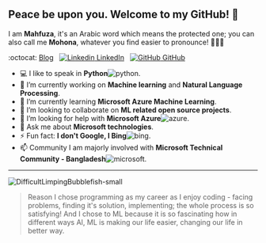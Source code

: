 ## Peace be upon you. Welcome to my GitHub! 👋 

I am **Mahfuza**, it's an Arabic word which means the protected one; you can also call me **Mohona**, whatever you find easier to pronounce! :ok_woman::smiley: 


:octocat: [Blog](https://mhmohona.github.io/)
&nbsp;
[![Linkedin](https://i.stack.imgur.com/gVE0j.png) LinkedIn](https://www.linkedin.com/in/mhmohona)
&nbsp;
[![GitHub](https://i.stack.imgur.com/tskMh.png) GitHub](https://github.com/mhmohona)



<!--
**mhmohona/mhmohona** is a ✨ _special_ ✨ repository because its `README.md` (this file) appears on your GitHub profile.
-->

- :computer: I like to speak in **Python**![python](https://user-images.githubusercontent.com/14244685/87302738-c22db200-c533-11ea-8eff-98f5cb8b39df.jpg).
- 🔭 I’m currently working on **Machine learning** and **Natural Language Processing**.
- 🌱 I’m currently learning **Microsoft Azure Machine Learning**.
- 👯 I’m looking to collaborate on **ML related open source projects**.
- 🤔 I’m looking for help with **Microsoft Azure**![azure](https://user-images.githubusercontent.com/14244685/87302736-c22db200-c533-11ea-9ed2-f7e6b310b4a7.jpg).
- 💬 Ask me about **Microsoft technologies**.
- ⚡ Fun fact: **I don't Google, I Bing**![bing](https://user-images.githubusercontent.com/14244685/87302740-c2c64880-c533-11ea-85b8-75a7ea80a3cd.jpg).
- 📫 Community I am majorly involved with **Microsoft Technical Community - Bangladesh**![microsoft](https://user-images.githubusercontent.com/14244685/87302731-bfcb5800-c533-11ea-8546-8eace4111866.jpg).


<!--
- 😄 My fav: 

-->

----

![DifficultLimpingBubblefish-small](https://user-images.githubusercontent.com/14244685/87203964-90470080-c325-11ea-97b6-2da5a6e0ddbb.gif)

> Reason I chose programming as my career as I enjoy coding - facing problems, finding it's solution, implementing; the whole process is so satisfying! And I chose to ML because it is so fascinating how in different ways AI, ML is making our life easier, changing our life in better way. 


